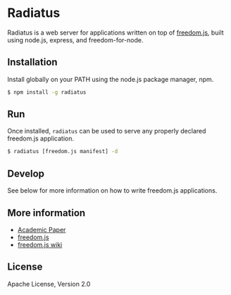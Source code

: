 Radiatus
========
Radiatus is a web server for applications written on top of [freedom.js](http://freedomjs.org),
built using node.js, express, and freedom-for-node.

## Installation
Install globally on your PATH using the node.js package manager, npm.

```bash
$ npm install -g radiatus
```

## Run
Once installed, `radiatus` can be used to serve any properly declared freedom.js application.

```bash
$ radiatus [freedom.js manifest] -d
```

## Develop
See below for more information on how to write freedom.js applications.

## More information
* [Academic Paper](http://www.cs.washington.edu/education/grad/UW-CSE-13-11-01.PDF)
* [freedom.js](http://freedomjs.org)
* [freedom.js wiki](https://github.com/freedomjs/freedom/wiki)

## License
Apache License, Version 2.0
